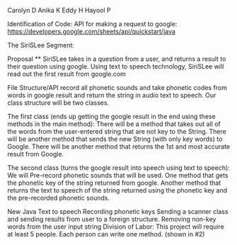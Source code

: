 Carolyn D
Anika K
Eddy H
Hayool P

Identification of Code: 
API for making a request to google: https://developers.google.com/sheets/api/quickstart/java




The SiriSLee Segment: 

Proposal ** SiriSLee takes in a question from a user, and returns a result to their question using google. Using text to speech technology, SiriSLee will read out the first result from google.com

File Structure/API record all phonetic sounds and take phonetic codes from words in google result and return the string in audio text to speech. Our class structure will be two classes.

The first class (ends up getting the google result in the end using these methods in the main method): There will be a method that takes out all of the words from the user-entered string that are not key to the String. There will be another method that sends the new String (with only key words) to Google. There will be another method that returns the 1st and most accurate result from Google.

The second class (turns the google result into speech using text to speech): We will Pre-record phonetic sounds that will be used. One method that gets the phonetic key of the string returned from google. Another method that returns the text to speech of the string returned using the phonetic key and the pre-recorded phonetic sounds.

New Java
Text to speech
Recording phonetic keys
Sending a scanner class and sending results from user to a foreign structure.
Removing non-key words from the user input string
Division of Labor: This project will require at least 5 people. Each person can write one method. (shown in #2)
